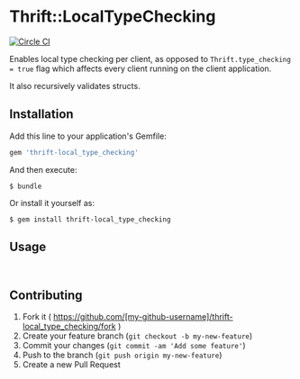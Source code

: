 # Thrift::LocalTypeChecking

[![Circle CI](https://circleci.com/gh/vicentereig/thrift-local_type_checking.svg?style=svg)](https://circleci.com/gh/vicentereig/thrift-local_type_checking)

Enables local type checking per client, as opposed to `Thrift.type_checking = true` flag
which affects every client running on the client application.

It also recursively validates structs.

## Installation

Add this line to your application's Gemfile:

```ruby
gem 'thrift-local_type_checking'
```

And then execute:

    $ bundle

Or install it yourself as:

    $ gem install thrift-local_type_checking

## Usage

```thrift

```

```ruby


```

## Contributing

1. Fork it ( https://github.com/[my-github-username]/thrift-local_type_checking/fork )
2. Create your feature branch (`git checkout -b my-new-feature`)
3. Commit your changes (`git commit -am 'Add some feature'`)
4. Push to the branch (`git push origin my-new-feature`)
5. Create a new Pull Request
